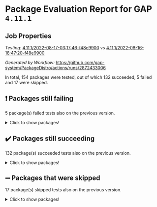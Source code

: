 # Package Evaluation Report for GAP `4.11.1`

## Job Properties

*Testing:* [4.11.1/2022-08-17-03:17:46-f48e9900](https://github.com/gap-system/PackageDistro/blob/data/reports/4.11.1/2022-08-17-03:17:46-f48e9900) vs [4.11.1/2022-08-16-18:47:20-f48e9900](https://github.com/gap-system/PackageDistro/blob/data/reports/4.11.1/2022-08-16-18:47:20-f48e9900)

*Generated by Workflow:* https://github.com/gap-system/PackageDistro/actions/runs/2872433006

In total, 154 packages were tested, out of which 132 succeeded, 5 failed and 17 were skipped.

## :exclamation: Packages still failing

5 package(s) failed tests also on the previous version.
<details><summary>Click to show packages!</summary>

- francy 1.2.4 [(failure)](https://github.com/gap-system/PackageDistro/runs/7870905673?check_suite_focus=true)
- packagemanager 1.2 [(failure)](https://github.com/gap-system/PackageDistro/runs/7870908277?check_suite_focus=true)
- recog 1.3.2 [(failure)](https://github.com/gap-system/PackageDistro/runs/7870909023?check_suite_focus=true)
- semigroups 5.0.2 [(failure)](https://github.com/gap-system/PackageDistro/runs/7870909302?check_suite_focus=true)
- standardff 0.9.4 [(failure)](https://github.com/gap-system/PackageDistro/runs/7870909849?check_suite_focus=true)
</details>

## :heavy_check_mark: Packages still succeeding

132 package(s) succeeded tests also on the previous version.
<details><summary>Click to show packages!</summary>

- 4ti2interface 2022.08-01 [(success)](https://github.com/gap-system/PackageDistro/runs/7870903179?check_suite_focus=true)
- ace 5.5 [(success)](https://github.com/gap-system/PackageDistro/runs/7870903264?check_suite_focus=true)
- aclib 1.3.2 [(success)](https://github.com/gap-system/PackageDistro/runs/7870903371?check_suite_focus=true)
- agt 0.2 [(success)](https://github.com/gap-system/PackageDistro/runs/7870903472?check_suite_focus=true)
- alnuth 3.2.1 [(success)](https://github.com/gap-system/PackageDistro/runs/7870903555?check_suite_focus=true)
- anupq 3.2.6 [(success)](https://github.com/gap-system/PackageDistro/runs/7870903621?check_suite_focus=true)
- atlasrep 2.1.4 [(success)](https://github.com/gap-system/PackageDistro/runs/7870903678?check_suite_focus=true)
- autodoc 2022.07.10 [(success)](https://github.com/gap-system/PackageDistro/runs/7870903729?check_suite_focus=true)
- automata 1.15 [(success)](https://github.com/gap-system/PackageDistro/runs/7870903779?check_suite_focus=true)
- automgrp 1.3.2 [(success)](https://github.com/gap-system/PackageDistro/runs/7870903846?check_suite_focus=true)
- autpgrp 1.11 [(success)](https://github.com/gap-system/PackageDistro/runs/7870903908?check_suite_focus=true)
- cap 2022.08-05 [(success)](https://github.com/gap-system/PackageDistro/runs/7870903980?check_suite_focus=true)
- caratinterface 2.3.4 [(success)](https://github.com/gap-system/PackageDistro/runs/7870904037?check_suite_focus=true)
- cddinterface 2022.08.11 [(success)](https://github.com/gap-system/PackageDistro/runs/7870904104?check_suite_focus=true)
- circle 1.6.5 [(success)](https://github.com/gap-system/PackageDistro/runs/7870904178?check_suite_focus=true)
- classicpres 1.22 [(success)](https://github.com/gap-system/PackageDistro/runs/7870904234?check_suite_focus=true)
- cohomolo 1.6.10 [(success)](https://github.com/gap-system/PackageDistro/runs/7870904297?check_suite_focus=true)
- congruence 1.2.4 [(success)](https://github.com/gap-system/PackageDistro/runs/7870904343?check_suite_focus=true)
- corelg 1.56 [(success)](https://github.com/gap-system/PackageDistro/runs/7870904412?check_suite_focus=true)
- crime 1.6 [(success)](https://github.com/gap-system/PackageDistro/runs/7870904464?check_suite_focus=true)
- crisp 1.4.5 [(success)](https://github.com/gap-system/PackageDistro/runs/7870904517?check_suite_focus=true)
- crypting 0.10 [(success)](https://github.com/gap-system/PackageDistro/runs/7870904563?check_suite_focus=true)
- cryst 4.1.25 [(success)](https://github.com/gap-system/PackageDistro/runs/7870904610?check_suite_focus=true)
- crystcat 1.1.10 [(success)](https://github.com/gap-system/PackageDistro/runs/7870904677?check_suite_focus=true)
- ctbllib 1.3.4 [(success)](https://github.com/gap-system/PackageDistro/runs/7870904725?check_suite_focus=true)
- cubefree 1.19 [(success)](https://github.com/gap-system/PackageDistro/runs/7870904771?check_suite_focus=true)
- curlinterface 2.2.3 [(success)](https://github.com/gap-system/PackageDistro/runs/7870904816?check_suite_focus=true)
- cvec 2.7.6 [(success)](https://github.com/gap-system/PackageDistro/runs/7870904859?check_suite_focus=true)
- datastructures 0.2.7 [(success)](https://github.com/gap-system/PackageDistro/runs/7870904917?check_suite_focus=true)
- deepthought 1.0.5 [(success)](https://github.com/gap-system/PackageDistro/runs/7870904955?check_suite_focus=true)
- design 1.7 [(success)](https://github.com/gap-system/PackageDistro/runs/7870904995?check_suite_focus=true)
- difsets 2.3.1 [(success)](https://github.com/gap-system/PackageDistro/runs/7870905036?check_suite_focus=true)
- digraphs 1.5.3 [(success)](https://github.com/gap-system/PackageDistro/runs/7870905078?check_suite_focus=true)
- edim 1.3.5 [(success)](https://github.com/gap-system/PackageDistro/runs/7870905114?check_suite_focus=true)
- example 4.3.2 [(success)](https://github.com/gap-system/PackageDistro/runs/7870905176?check_suite_focus=true)
- factint 1.6.3 [(success)](https://github.com/gap-system/PackageDistro/runs/7870905231?check_suite_focus=true)
- ferret 1.0.8 [(success)](https://github.com/gap-system/PackageDistro/runs/7870905286?check_suite_focus=true)
- fga 1.4.0 [(success)](https://github.com/gap-system/PackageDistro/runs/7870905339?check_suite_focus=true)
- fining 1.5 [(success)](https://github.com/gap-system/PackageDistro/runs/7870905389?check_suite_focus=true)
- float 1.0.3 [(success)](https://github.com/gap-system/PackageDistro/runs/7870905435?check_suite_focus=true)
- format 1.4.3 [(success)](https://github.com/gap-system/PackageDistro/runs/7870905481?check_suite_focus=true)
- forms 1.2.8 [(success)](https://github.com/gap-system/PackageDistro/runs/7870905532?check_suite_focus=true)
- fplsa 1.2.5 [(success)](https://github.com/gap-system/PackageDistro/runs/7870905580?check_suite_focus=true)
- fr 2.4.10 [(success)](https://github.com/gap-system/PackageDistro/runs/7870905628?check_suite_focus=true)
- fwtree 1.3 [(success)](https://github.com/gap-system/PackageDistro/runs/7870905709?check_suite_focus=true)
- gbnp 1.0.5 [(success)](https://github.com/gap-system/PackageDistro/runs/7870905755?check_suite_focus=true)
- generalizedmorphismsforcap 2022.05-01 [(success)](https://github.com/gap-system/PackageDistro/runs/7870905812?check_suite_focus=true)
- genss 1.6.7 [(success)](https://github.com/gap-system/PackageDistro/runs/7870905851?check_suite_focus=true)
- gradedringforhomalg 2022.07-01 [(success)](https://github.com/gap-system/PackageDistro/runs/7870905897?check_suite_focus=true)
- grape 4.8.5 [(success)](https://github.com/gap-system/PackageDistro/runs/7870905942?check_suite_focus=true)
- groupoids 1.71 [(success)](https://github.com/gap-system/PackageDistro/runs/7870905982?check_suite_focus=true)
- grpconst 2.6.2 [(success)](https://github.com/gap-system/PackageDistro/runs/7870906019?check_suite_focus=true)
- guarana 0.96.3 [(success)](https://github.com/gap-system/PackageDistro/runs/7870906091?check_suite_focus=true)
- guava 3.16 [(success)](https://github.com/gap-system/PackageDistro/runs/7870906151?check_suite_focus=true)
- hap 1.47 [(success)](https://github.com/gap-system/PackageDistro/runs/7870906199?check_suite_focus=true)
- hapcryst 0.1.15 [(success)](https://github.com/gap-system/PackageDistro/runs/7870906262?check_suite_focus=true)
- hecke 1.5.3 [(success)](https://github.com/gap-system/PackageDistro/runs/7870906300?check_suite_focus=true)
- help 3.5 [(success)](https://github.com/gap-system/PackageDistro/runs/7870906336?check_suite_focus=true)
- idrel 2.44 [(success)](https://github.com/gap-system/PackageDistro/runs/7870906374?check_suite_focus=true)
- images 1.3.1 [(success)](https://github.com/gap-system/PackageDistro/runs/7870906428?check_suite_focus=true)
- intpic 0.3.0 [(success)](https://github.com/gap-system/PackageDistro/runs/7870906478?check_suite_focus=true)
- io 4.7.2 [(success)](https://github.com/gap-system/PackageDistro/runs/7870906502?check_suite_focus=true)
- irredsol 1.4.3 [(success)](https://github.com/gap-system/PackageDistro/runs/7870906538?check_suite_focus=true)
- json 2.1.0 [(success)](https://github.com/gap-system/PackageDistro/runs/7870906583?check_suite_focus=true)
- jupyterkernel 1.4.1 [(success)](https://github.com/gap-system/PackageDistro/runs/7870906627?check_suite_focus=true)
- jupyterviz 1.5.6 [(success)](https://github.com/gap-system/PackageDistro/runs/7870906678?check_suite_focus=true)
- kan 1.34 [(success)](https://github.com/gap-system/PackageDistro/runs/7870906728?check_suite_focus=true)
- kbmag 1.5.9 [(success)](https://github.com/gap-system/PackageDistro/runs/7870906759?check_suite_focus=true)
- laguna 3.9.5 [(success)](https://github.com/gap-system/PackageDistro/runs/7870906806?check_suite_focus=true)
- liealgdb 2.2.1 [(success)](https://github.com/gap-system/PackageDistro/runs/7870906872?check_suite_focus=true)
- liepring 2.7 [(success)](https://github.com/gap-system/PackageDistro/runs/7870906945?check_suite_focus=true)
- liering 2.4.2 [(success)](https://github.com/gap-system/PackageDistro/runs/7870907089?check_suite_focus=true)
- linearalgebraforcap 2022.08-03 [(success)](https://github.com/gap-system/PackageDistro/runs/7870907198?check_suite_focus=true)
- loops 3.4.2 [(success)](https://github.com/gap-system/PackageDistro/runs/7870907282?check_suite_focus=true)
- lpres 1.0.3 [(success)](https://github.com/gap-system/PackageDistro/runs/7870907370?check_suite_focus=true)
- majoranaalgebras 1.4 [(success)](https://github.com/gap-system/PackageDistro/runs/7870907428?check_suite_focus=true)
- mapclass 1.4.5 [(success)](https://github.com/gap-system/PackageDistro/runs/7870907475?check_suite_focus=true)
- matgrp 0.64 [(success)](https://github.com/gap-system/PackageDistro/runs/7870907550?check_suite_focus=true)
- modisom 2.5.3 [(success)](https://github.com/gap-system/PackageDistro/runs/7870907617?check_suite_focus=true)
- modulepresentationsforcap 2022.08-02 [(success)](https://github.com/gap-system/PackageDistro/runs/7870907667?check_suite_focus=true)
- monoidalcategories 2022.08-03 [(success)](https://github.com/gap-system/PackageDistro/runs/7870907711?check_suite_focus=true)
- nconvex 2020.11-04 [(success)](https://github.com/gap-system/PackageDistro/runs/7870907764?check_suite_focus=true)
- nilmat 1.4.2 [(success)](https://github.com/gap-system/PackageDistro/runs/7870907816?check_suite_focus=true)
- nock 1.5 [(success)](https://github.com/gap-system/PackageDistro/runs/7870907875?check_suite_focus=true)
- normalizinterface 1.3.4 [(success)](https://github.com/gap-system/PackageDistro/runs/7870907925?check_suite_focus=true)
- nq 2.5.8 [(success)](https://github.com/gap-system/PackageDistro/runs/7870907991?check_suite_focus=true)
- numericalsgps 1.3.1 [(success)](https://github.com/gap-system/PackageDistro/runs/7870908070?check_suite_focus=true)
- openmath 11.5.1 [(success)](https://github.com/gap-system/PackageDistro/runs/7870908136?check_suite_focus=true)
- orb 4.8.5 [(success)](https://github.com/gap-system/PackageDistro/runs/7870908213?check_suite_focus=true)
- patternclass 2.4.2 [(success)](https://github.com/gap-system/PackageDistro/runs/7870908361?check_suite_focus=true)
- permut 2.0.4 [(success)](https://github.com/gap-system/PackageDistro/runs/7870908419?check_suite_focus=true)
- polenta 1.3.10 [(success)](https://github.com/gap-system/PackageDistro/runs/7870908473?check_suite_focus=true)
- polymaking 0.8.6 [(success)](https://github.com/gap-system/PackageDistro/runs/7870908527?check_suite_focus=true)
- primgrp 3.4.2 [(success)](https://github.com/gap-system/PackageDistro/runs/7870908595?check_suite_focus=true)
- profiling 2.5.0 [(success)](https://github.com/gap-system/PackageDistro/runs/7870908658?check_suite_focus=true)
- qpa 1.34 [(success)](https://github.com/gap-system/PackageDistro/runs/7870908708?check_suite_focus=true)
- quagroup 1.8.3 [(success)](https://github.com/gap-system/PackageDistro/runs/7870908785?check_suite_focus=true)
- radiroot 2.9 [(success)](https://github.com/gap-system/PackageDistro/runs/7870908832?check_suite_focus=true)
- rcwa 4.7.0 [(success)](https://github.com/gap-system/PackageDistro/runs/7870908887?check_suite_focus=true)
- rds 1.8 [(success)](https://github.com/gap-system/PackageDistro/runs/7870908956?check_suite_focus=true)
- repndecomp 1.2.1 [(success)](https://github.com/gap-system/PackageDistro/runs/7870909068?check_suite_focus=true)
- repsn 3.1.0 [(success)](https://github.com/gap-system/PackageDistro/runs/7870909129?check_suite_focus=true)
- resclasses 4.7.3 [(success)](https://github.com/gap-system/PackageDistro/runs/7870909199?check_suite_focus=true)
- scscp 2.3.1 [(success)](https://github.com/gap-system/PackageDistro/runs/7870909260?check_suite_focus=true)
- sglppow 2.2 [(success)](https://github.com/gap-system/PackageDistro/runs/7870909365?check_suite_focus=true)
- sgpviz 0.999.5 [(success)](https://github.com/gap-system/PackageDistro/runs/7870909401?check_suite_focus=true)
- simpcomp 2.1.14 [(success)](https://github.com/gap-system/PackageDistro/runs/7870909458?check_suite_focus=true)
- singular 2020.12.18 [(success)](https://github.com/gap-system/PackageDistro/runs/7870909506?check_suite_focus=true)
- sla 1.5.3 [(success)](https://github.com/gap-system/PackageDistro/runs/7870909550?check_suite_focus=true)
- smallgrp 1.5 [(success)](https://github.com/gap-system/PackageDistro/runs/7870909585?check_suite_focus=true)
- smallsemi 0.6.13 [(success)](https://github.com/gap-system/PackageDistro/runs/7870909637?check_suite_focus=true)
- sonata 2.9.4 [(success)](https://github.com/gap-system/PackageDistro/runs/7870909682?check_suite_focus=true)
- sophus 1.27 [(success)](https://github.com/gap-system/PackageDistro/runs/7870909739?check_suite_focus=true)
- spinsym 1.5.2 [(success)](https://github.com/gap-system/PackageDistro/runs/7870909801?check_suite_focus=true)
- symbcompcc 1.3.2 [(success)](https://github.com/gap-system/PackageDistro/runs/7870909902?check_suite_focus=true)
- thelma 1.3 [(success)](https://github.com/gap-system/PackageDistro/runs/7870909948?check_suite_focus=true)
- tomlib 1.2.9 [(success)](https://github.com/gap-system/PackageDistro/runs/7870909989?check_suite_focus=true)
- toolsforhomalg 2022.08-01 [(success)](https://github.com/gap-system/PackageDistro/runs/7870910103?check_suite_focus=true)
- toric 1.9.5 [(success)](https://github.com/gap-system/PackageDistro/runs/7870910158?check_suite_focus=true)
- toricvarieties 2022.07.13 [(success)](https://github.com/gap-system/PackageDistro/runs/7870910229?check_suite_focus=true)
- transgrp 3.6.3 [(success)](https://github.com/gap-system/PackageDistro/runs/7870910276?check_suite_focus=true)
- ugaly 4.0.3 [(success)](https://github.com/gap-system/PackageDistro/runs/7870910330?check_suite_focus=true)
- unipot 1.5 [(success)](https://github.com/gap-system/PackageDistro/runs/7870910369?check_suite_focus=true)
- unitlib 4.1.0 [(success)](https://github.com/gap-system/PackageDistro/runs/7870910412?check_suite_focus=true)
- utils 0.76 [(success)](https://github.com/gap-system/PackageDistro/runs/7870910453?check_suite_focus=true)
- uuid 0.7 [(success)](https://github.com/gap-system/PackageDistro/runs/7870910525?check_suite_focus=true)
- walrus 0.9991 [(success)](https://github.com/gap-system/PackageDistro/runs/7870910602?check_suite_focus=true)
- wedderga 4.10.2 [(success)](https://github.com/gap-system/PackageDistro/runs/7870910674?check_suite_focus=true)
- xmod 2.88 [(success)](https://github.com/gap-system/PackageDistro/runs/7870910751?check_suite_focus=true)
- xmodalg 1.22 [(success)](https://github.com/gap-system/PackageDistro/runs/7870910836?check_suite_focus=true)
- yangbaxter 0.10.1 [(success)](https://github.com/gap-system/PackageDistro/runs/7870910892?check_suite_focus=true)
- zeromqinterface 0.14 [(success)](https://github.com/gap-system/PackageDistro/runs/7870910980?check_suite_focus=true)
</details>

## :heavy_minus_sign: Packages that were skipped

17 package(s) skipped tests also on the previous version.
<details><summary>Click to show packages!</summary>

- browse 1.8.14 [(skipped)](https://github.com/gap-system/PackageDistro/runs/7870789396?check_suite_focus=true)
- examplesforhomalg 2022.03-01 [(skipped)](https://github.com/gap-system/PackageDistro/runs/7870789396?check_suite_focus=true)
- gapdoc 1.6.5 [(skipped)](https://github.com/gap-system/PackageDistro/runs/7870789396?check_suite_focus=true)
- gauss 2022.03-01 [(skipped)](https://github.com/gap-system/PackageDistro/runs/7870789396?check_suite_focus=true)
- gaussforhomalg 2022.06-01 [(skipped)](https://github.com/gap-system/PackageDistro/runs/7870789396?check_suite_focus=true)
- gradedmodules 2022.03-01 [(skipped)](https://github.com/gap-system/PackageDistro/runs/7870789396?check_suite_focus=true)
- homalg 2022.03-01 [(skipped)](https://github.com/gap-system/PackageDistro/runs/7870789396?check_suite_focus=true)
- homalgtocas 2022.07-01 [(skipped)](https://github.com/gap-system/PackageDistro/runs/7870789396?check_suite_focus=true)
- io_forhomalg 2022.03-01 [(skipped)](https://github.com/gap-system/PackageDistro/runs/7870789396?check_suite_focus=true)
- itc 1.5.1 [(skipped)](https://github.com/gap-system/PackageDistro/runs/7870789396?check_suite_focus=true)
- localizeringforhomalg 2022.03-01 [(skipped)](https://github.com/gap-system/PackageDistro/runs/7870789396?check_suite_focus=true)
- matricesforhomalg 2022.06-01 [(skipped)](https://github.com/gap-system/PackageDistro/runs/7870789396?check_suite_focus=true)
- modules 2022.03-01 [(skipped)](https://github.com/gap-system/PackageDistro/runs/7870789396?check_suite_focus=true)
- polycyclic 2.16 [(skipped)](https://github.com/gap-system/PackageDistro/runs/7870789396?check_suite_focus=true)
- ringsforhomalg 2022.07-01 [(skipped)](https://github.com/gap-system/PackageDistro/runs/7870789396?check_suite_focus=true)
- sco 2022.03-01 [(skipped)](https://github.com/gap-system/PackageDistro/runs/7870789396?check_suite_focus=true)
- xgap 4.31 [(skipped)](https://github.com/gap-system/PackageDistro/runs/7870789396?check_suite_focus=true)
</details>


